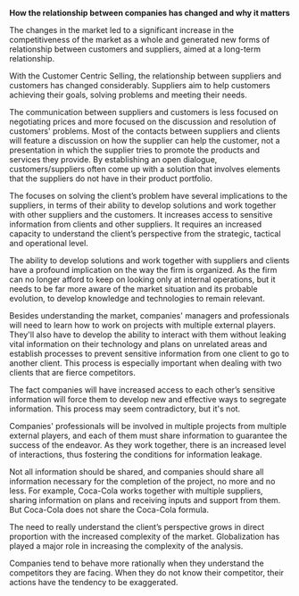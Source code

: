 **How the relationship between companies has changed and why it matters**

The changes in the market led to a significant increase in the competitiveness of the market as a whole and generated new forms of relationship between customers and suppliers, aimed at a long-term relationship.



With the Customer Centric Selling, the relationship between suppliers and customers has changed considerably. Suppliers aim to help customers achieving their goals, solving problems and meeting their needs.



The communication between suppliers and customers is less focused on negotiating prices and more focused on the discussion and resolution of customers' problems. Most of the contacts between suppliers and clients will feature a discussion on how the supplier can help the customer, not a presentation in which the supplier tries to promote the products and services they provide. By establishing an open dialogue, customers/suppliers often come up with a solution that involves elements that the suppliers do not have in their product portfolio.



The focuses on solving the client’s problem have several implications to the suppliers, in terms of their ability to develop solutions and work together with other suppliers and the customers. It increases access to sensitive information from clients and other suppliers. It requires an increased capacity to understand the client’s perspective from the strategic, tactical and operational level.



The ability to develop solutions and work together with suppliers and clients have a profound implication on the way the firm is organized. As the firm can no longer afford to keep on looking only at internal operations, but it needs to be far more aware of the market situation and its probable evolution, to develop knowledge and technologies to remain relevant.

Besides understanding the market, companies' managers and professionals will need to learn how to work on projects with multiple external players. They'll also have to develop the ability to interact with them without leaking vital information on their technology and plans on unrelated areas and establish processes to prevent sensitive information from one client to go to another client. This process is especially important when dealing with two clients that are fierce competitors.



The fact companies will have increased access to each other’s sensitive information will force them to develop new and effective ways to segregate information. This process may seem contradictory, but it's not.

Companies' professionals will be involved in multiple projects from multiple external players, and each of them must share information to guarantee the success of the endeavor. As they work together, there is an increased level of interactions, thus fostering the conditions for information leakage.

Not all information should be shared, and companies should share all information necessary for the completion of the project, no more and no less. For example, Coca-Cola works together with multiple suppliers, sharing information on plans and receiving inputs and support from them. But Coca-Cola does not share the Coca-Cola formula.



The need to really understand the client’s perspective grows in direct proportion with the increased complexity of the market. Globalization has played a major role in increasing the complexity of the analysis.



Companies tend to behave more rationally when they understand the competitors they are facing. When they do not know their competitor, their actions have the tendency to be exaggerated.